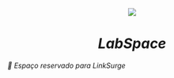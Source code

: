<div align="center" > <img src="https://img.icons8.com/external-flat-land-kalash/64/000000/external-earth-education-and-science-flat-land-kalash-2.png"/>
 <h1 align="center" color: 'red' ><i><strong>LabSpace</b></strong></h1></div>
 
:link: Espaço reservado para LinkSurge
